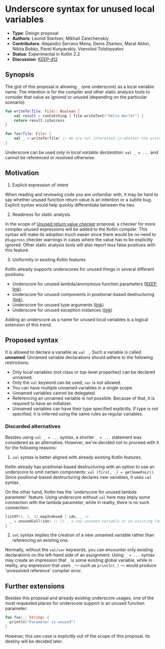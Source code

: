 # Underscore syntax for unused local variables

* **Type**: Design proposal
* **Authors**: Leonid Startsev, Mikhail Zarechenskiy
* **Contributors**: Alejandro Serrano Mena, Denis Zharkov, Marat Akhin, Nikita Bobko, Pavel Kunyavskiy, Vsevolod Tolstopyatov
* **Status**: Experimental in Kotlin 2.2
* **Discussion**: [KEEP-412](https://github.com/Kotlin/KEEP/issues/412)

## Synopsis

The gist of this proposal is allowing `_` (one underscore) as a local variable name.
The intention is for the compiler and other static analysis tools to consider that value
as ignored or unused (depending on the particular scenario):

```kotlin
fun writeTo(file: File): Boolean {
    val result = runCatching { file.writeText("Hello World!") }
    return result.isSuccess
}

fun foo(file: File) {
    val _ = writeTo(file) // We are not interested in whether the write operation was successful
}
```

Underscore can be used only in *local variable declaration*: `val _ = ...` and cannot be referenced or resolved otherwise.

## Motivation

1. Explicit expression of intent

When reading and reviewing code you are unfamiliar with, it may be hard to say whether unused function return value is an intention or a subtle bug.
Explicit syntax would help quickly differentiate between the two.

2. Readiness for static analysis

In the scope of [Unused return value checker](unused-return-value-checker.md) proposal, a checker for more complex unused expressions will be added to the Kotlin compiler.
This syntax will make its adoption much easier since there would be no need to `@Suppress` checker warnings in cases where the value has to be explicitly ignored.
Other static analysis tools will also report less false positives with this feature.

3. Uniformity in existing Kotlin features

Kotlin already supports underscores for unused things in several different positions:

* Underscore for unused lambda/anonymous function parameters ([KEEP](underscore-for-unused-parameters.md), [link](https://kotlinlang.org/docs/lambdas.html#underscore-for-unused-variables)).
* Underscore for unused components in positional-based destructuring ([link](https://kotlinlang.org/docs/destructuring-declarations.html)).
* Underscore for unused type arguments ([link](https://kotlinlang.org/docs/generics.html#underscore-operator-for-type-arguments))
* Underscore for unused exception instances ([link](https://youtrack.jetbrains.com/issue/KT-31567))

Adding an underscore as a name for unused local variables is a logical extension of this trend.

## Proposed syntax

It is allowed to declare a variable as `val _`. Such a variable is called **unnamed**.
Unnamed variable declarations should adhere to the following restrictions:

* Only local variables (not class or top-level properties) can be declared unnamed.
* Only the `val` keyword can be used; `var` is not allowed.
* You can have multiple unnamed variables in a single scope.
* Unnamed variables cannot be delegated.
* Referencing an unnamed variable is not possible. Because of that, it is required to have an initializer.
* Unnamed variables can have their type specified explicitly. If type is not specified, it is inferred using the same rules as regular variables.

### Discarded alternatives

Besides using `val _ = ...` syntax, a shorter `_ = ...` statement was considered as an alternative.
However, we've decided not to proceed with it for the following reasons:

1. `val` syntax is better aligned with already existing Kotlin features.

Kotlin already has positional-based destructuring with an option to use an underscore to omit certain components: `val (first, _) = getSomePair()`. Since positional-based destructuring declares new variables, it uses `val` syntax.

On the other hand, Kotlin has the 'underscore for unused lambda parameter' feature. Using underscore without `val` here may imply some connection with the lambda parameter, while in reality, there is no such connection:

```kotlin
listOf(1, 2, 3).mapIndexed { idx, _ ->
  _ = unusedCall(idx) // Is _ a new unnamed variable or an existing lambda parameter?
}
```

2. `val` syntax implies the creation of a new unnamed variable rather than referencing an existing one.

Normally, without the `val/var` keywords, you can encounter only existing declarations on the left-hand side of an assignment.
Using `_ = ...` syntax may create an impression that `_` is some existing global variable, while in reality, any expression that uses `_` — such as `println(_)` — would produce 'unresolved reference' compiler error.

## Further extensions

Besides this proposal and already existing underscore usages, one of the most requested places for underscore support is an unused function parameter:

```kotlin
fun foo(_: String) {
  println("Parameter is unused")
}
```

However, this use case is explicitly out of the scope of this proposal.
Its destiny will be decided later.
